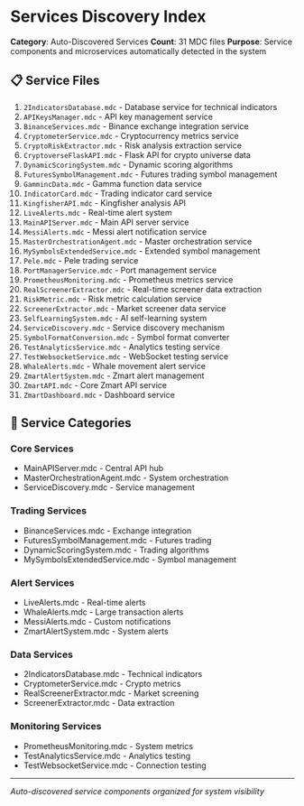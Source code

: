 # Services Discovery Index

**Category**: Auto-Discovered Services
**Count**: 31 MDC files
**Purpose**: Service components and microservices automatically detected in the system

## 📋 Service Files

1. `2IndicatorsDatabase.mdc` - Database service for technical indicators
2. `APIKeysManager.mdc` - API key management service
3. `BinanceServices.mdc` - Binance exchange integration service
4. `CryptometerService.mdc` - Cryptocurrency metrics service
5. `CryptoRiskExtractor.mdc` - Risk analysis extraction service
6. `CryptoverseFlaskAPI.mdc` - Flask API for crypto universe data
7. `DynamicScoringSystem.mdc` - Dynamic scoring algorithms
8. `FuturesSymbolManagement.mdc` - Futures trading symbol management
9. `GammincData.mdc` - Gamma function data service
10. `IndicatorCard.mdc` - Trading indicator card service
11. `KingfisherAPI.mdc` - Kingfisher analysis API
12. `LiveAlerts.mdc` - Real-time alert system
13. `MainAPIServer.mdc` - Main API server service
14. `MessiAlerts.mdc` - Messi alert notification service
15. `MasterOrchestrationAgent.mdc` - Master orchestration service
16. `MySymbolsExtendedService.mdc` - Extended symbol management
17. `Pele.mdc` - Pele trading service
18. `PortManagerService.mdc` - Port management service
19. `PrometheusMonitoring.mdc` - Prometheus metrics service
20. `RealScreenerExtractor.mdc` - Real-time screener data extraction
21. `RiskMetric.mdc` - Risk metric calculation service
22. `ScreenerExtractor.mdc` - Market screener data service
23. `SelfLearningSystem.mdc` - AI self-learning system
24. `ServiceDiscovery.mdc` - Service discovery mechanism
25. `SymbolFormatConversion.mdc` - Symbol format converter
26. `TestAnalyticsService.mdc` - Analytics testing service
27. `TestWebsocketService.mdc` - WebSocket testing service
28. `WhaleAlerts.mdc` - Whale movement alert service
29. `ZmartAlertSystem.mdc` - Zmart alert management
30. `ZmartAPI.mdc` - Core Zmart API service
31. `ZmartDashboard.mdc` - Dashboard service

## 🎯 Service Categories

### Core Services
- MainAPIServer.mdc - Central API hub
- MasterOrchestrationAgent.mdc - System orchestration
- ServiceDiscovery.mdc - Service management

### Trading Services  
- BinanceServices.mdc - Exchange integration
- FuturesSymbolManagement.mdc - Futures trading
- DynamicScoringSystem.mdc - Trading algorithms
- MySymbolsExtendedService.mdc - Symbol management

### Alert Services
- LiveAlerts.mdc - Real-time alerts
- WhaleAlerts.mdc - Large transaction alerts
- MessiAlerts.mdc - Custom notifications
- ZmartAlertSystem.mdc - System alerts

### Data Services
- 2IndicatorsDatabase.mdc - Technical indicators
- CryptometerService.mdc - Crypto metrics
- RealScreenerExtractor.mdc - Market screening
- ScreenerExtractor.mdc - Data extraction

### Monitoring Services
- PrometheusMonitoring.mdc - System metrics
- TestAnalyticsService.mdc - Analytics testing
- TestWebsocketService.mdc - Connection testing

---
*Auto-discovered service components organized for system visibility*